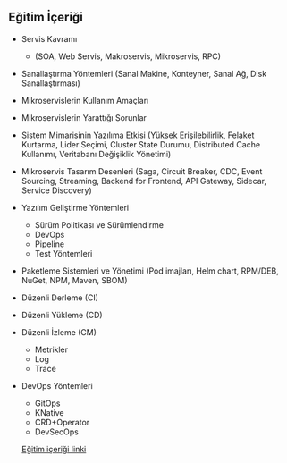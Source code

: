 ## Eğitim İçeriği
* Servis Kavramı
     * (SOA, Web Servis, Makroservis, Mikroservis, RPC)
* Sanallaştırma Yöntemleri (Sanal Makine, Konteyner, Sanal Ağ, Disk Sanallaştırması)
* Mikroservislerin Kullanım Amaçları
* Mikroservislerin Yarattığı Sorunlar
* Sistem Mimarisinin Yazılıma Etkisi (Yüksek Erişilebilirlik, Felaket Kurtarma, Lider Seçimi, Cluster State Durumu, Distributed Cache Kullanımı, Veritabanı Değişiklik Yönetimi)
* Mikroservis Tasarım Desenleri (Saga, Circuit Breaker, CDC, Event Sourcing, Streaming, Backend for Frontend, API Gateway, Sidecar, Service Discovery)
* Yazılım Geliştirme Yöntemleri
  * Sürüm Politikası ve Sürümlendirme
  * DevOps
  * Pipeline
  * Test Yöntemleri
* Paketleme Sistemleri ve Yönetimi (Pod imajları, Helm chart, RPM/DEB, NuGet, NPM, Maven, SBOM)
* Düzenli Derleme (CI)
* Düzenli Yükleme (CD)
* Düzenli İzleme (CM)
  * Metrikler
  * Log
  * Trace
* DevOps Yöntemleri
  * GitOps
  * KNative
  * CRD+Operator
  * DevSecOps

  [Eğitim içeriği linki](https://kamp.linux.org.tr/2025-kis/kurslar/mikroservisler-ile-devops/)